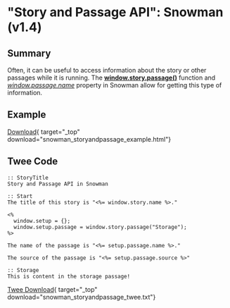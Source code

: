 # "Story and Passage API": Snowman (v1.4)

## Summary

Often, it can be useful to access information about the story or other passages while it is running. The [**window.story.passage()**](https://videlais.github.io/snowman/1/window_story/functions/passage.html) function and *[window.passage.name](https://videlais.github.io/snowman/1/window_passage/properties/name.html)* property in Snowman allow for getting this type of information.

## Example

[Download](snowman_storyandpassage_example.html){ target="_top" download="snowman_storyandpassage_example.html"}

## Twee Code

```twee
:: StoryTitle
Story and Passage API in Snowman

:: Start
The title of this story is "<%= window.story.name %>."

<%
  window.setup = {};
  window.setup.passage = window.story.passage("Storage");
%>

The name of the passage is "<%= setup.passage.name %>."

The source of the passage is "<%= setup.passage.source %>"

:: Storage
This is content in the storage passage!

```

[Twee Download](snowman_storyandpassage_twee.txt){ target="_top" download="snowman_storyandpassage_twee.txt"}

